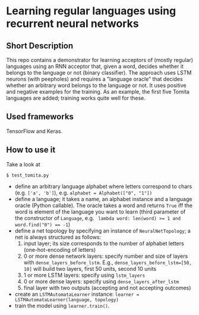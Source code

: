 # Learning regular languages using recurrent neural networks

## Short Description

This repo contains a demonstrator for learning acceptors of (mostly regular) languages
using an RNN acceptor that, given a word, decides whether it belongs to the language or not (binary
classifier). The approach uses LSTM neurons (with peepholes) and requires a "language oracle" that
decides whether an arbitrary word belongs to the language or not. It uses positive and negative examples for 
the training. 
As an example, the first five Tomita languages are added; training works quite well for these.

## Used frameworks

TensorFlow and Keras.

## How to use it
Take a look at 

	$ test_tomita.py

- define an arbitrary language alphabet where letters correspond to chars (e.g. `['a', 'b']`), e.g. `alphabet = Alphabet(["0", "1"])`
- define a language; it takes a name, an alphabet instance and a language oracle (Python callable). The oracle takes a word
  and returns `True` iff the word is element of the language you want to learn (third parameter of the constructor
of `Language`, e.g. ` lambda word: len(word) >= 1 and word.find("0") == -1`)
- define a net topology by specifying an instance of `NeuralNetTopology`; a net is always structured as follows:
	 1. input layer; its size corresponds to the number of alphabet letters (one-hot-encoding of letters)
	 2. 0 or more dense network layers: specify number and size of layers with `dense_layers_before_lstm`. E.g., `dense_layers_before_lstm=[50, 10]` will build two layers, first 50 units, second 10 units
	 3. 1 or more LSTM layers: specify using `lstm_layers`
	 4. 0 or more dense layers: specify using `dense_layers_after_lstm`
	 5. final layer with two outputs (accepting and not accepting outcomes)
- create an `LSTMAutomataLearner` instance: `learner = LSTMAutomataLearner(language, topology)`
- train the model using `learner.train()`.

